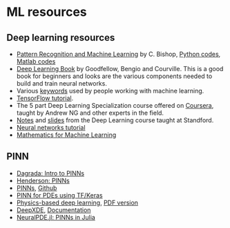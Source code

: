 # ML resources

## Deep learning resources

* [Pattern Recognition and Machine Learning](https://www.microsoft.com/en-us/research/people/cmbishop/prml-book/) by C. Bishop, [Python codes](https://github.com/ctgk/PRML), [Matlab codes](https://github.com/PRML/PRMLT)
* [Deep Learning Book](https://www.deeplearningbook.org/) by Goodfellow, Bengio and Courville. This is a good book for beginners and looks are the various components needed to build and train neural networks.
* Various [keywords](http://www.wildml.com/deep-learning-glossary/) used by people working with machine learning.
* [TensorFlow tutorial](https://www.tensorflow.org/tutorials/).
* The 5 part Deep Learning Specialization course offered on [Coursera](https://www.coursera.org/specializations/deep-learning), taught by Andrew NG and other experts in the field.
* [Notes](https://stats385.github.io/cheat_sheet) and [slides](https://stats385.github.io/lecture_slides) from the Deep Learning course taught at Standford.
* [Neural networks tutorial](https://www.neuraldesigner.com/learning/neural-networks-tutorial)
* [Mathematics for Machine Learning](https://mml-book.github.io/)

## PINN

* [Dagrada: Intro to PINNs](https://towardsdatascience.com/solving-differential-equations-with-neural-networks-afdcf7b8bcc4)
* [Henderson: PINNs](https://towardsdatascience.com/physics-informed-neural-networks-pinns-an-intuitive-guide-fff138069563)
* [PINNs](https://maziarraissi.github.io/PINNs/), [Github](https://github.com/maziarraissi/PINNs)
* [PINN for PDEs using TF/Keras](https://github.com/janblechschmidt/PDEsByNNs/blob/main/PINN_Solver.ipynb)
* [Physics-based deep learning](https://www.physicsbaseddeeplearning.org/intro.html), [PDF version](https://arxiv.org/abs/2109.05237)
* [DeepXDE](https://github.com/lululxvi/deepxde), [Documentation](https://deepxde.readthedocs.io/en/latest)
* [NeuralPDE.jl: PINNs in Julia](https://neuralpde.sciml.ai)
